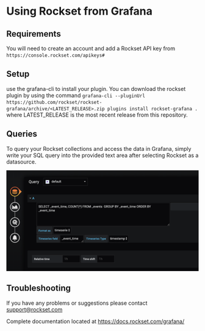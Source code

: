 # Using Rockset from Grafana

## Requirements

You will need to create an account and add a Rockset API key from `https://console.rockset.com/apikeys#`

## Setup
use the grafana-cli to install your plugin. You can download the rockset plugin by using the command `grafana-cli --pluginUrl https://github.com/rockset/rockset-grafana/archive/<LATEST_RELEASE>.zip plugins install rockset-grafana .` where LATEST_RELEASE is the most recent release from this repository.

## Queries

To query your Rockset collections and access the data in Grafana, simply write your SQL query into the provided
text area after selecting Rockset as a datasource.

![query editor](https://github.com/rockset/rockset-grafana/blob/master/src/img/rockset_query.png)

## Troubleshooting

If you have any problems or suggestions please contact support@rockset.com


Complete documentation located at
https://docs.rockset.com/grafana/
